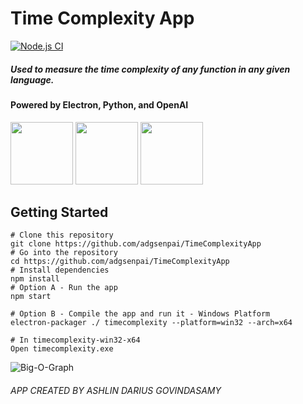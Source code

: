 
# Time Complexity App

[![Node.js CI](https://github.com/adgsenpai/TimeComplexityApp/actions/workflows/node.js.yml/badge.svg)](https://github.com/adgsenpai/TimeComplexityApp/actions/workflows/node.js.yml)

##### Used to measure the time complexity of any function in any given language.

#### Powered by Electron, Python, and OpenAI
<img src="https://upload.wikimedia.org/wikipedia/commons/thumb/9/91/Electron_Software_Framework_Logo.svg/2048px-Electron_Software_Framework_Logo.svg.png" height=100px>
<img src="https://upload.wikimedia.org/wikipedia/commons/thumb/c/c3/Python-logo-notext.svg/1200px-Python-logo-notext.svg.png" height=100px>
<img src="https://upload.wikimedia.org/wikipedia/commons/thumb/4/4d/OpenAI_Logo.svg/1280px-OpenAI_Logo.svg.png" height=100px>

## Getting Started

  ```
# Clone this repository
git clone https://github.com/adgsenpai/TimeComplexityApp
# Go into the repository
cd https://github.com/adgsenpai/TimeComplexityApp
# Install dependencies
npm install
# Option A - Run the app
npm start

# Option B - Compile the app and run it - Windows Platform
electron-packager ./ timecomplexity --platform=win32 --arch=x64  

# In timecomplexity-win32-x64
Open timecomplexity.exe
```



![Big-O-Graph](https://miro.medium.com/max/1200/1*5ZLci3SuR0zM_QlZOADv8Q.jpeg)


###### APP CREATED BY ASHLIN DARIUS GOVINDASAMY
